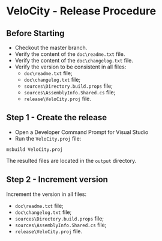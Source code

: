 # VeloCity - Release Procedure

## Before Starting

- Checkout the master branch.
- Verify the content of the `doc\readme.txt` file.
- Verify the content of the `doc\changelog.txt` file.
- Verify the version to be consistent in all files:
  - `doc\readme.txt` file;
  - `doc\changelog.txt` file;
  - `sources\Directory.build.props` file;
  - `sources\AssemblyInfo.Shared.cs` file;
  - `release\VeloCity.proj` file.

## Step 1 - Create the release

- Open a Developer Command Prompt for Visual Studio
- Run the `VeloCity.proj` file:

```
msbuild VeloCity.proj
```

The resulted files are located in the `output` directory.

## Step 2 - Increment version

Increment the version in all files:

- `doc\readme.txt` file;
- `doc\changelog.txt` file;
- `sources\Directory.build.props` file;
- `sources\AssemblyInfo.Shared.cs` file;
- `release\VeloCity.proj` file.
